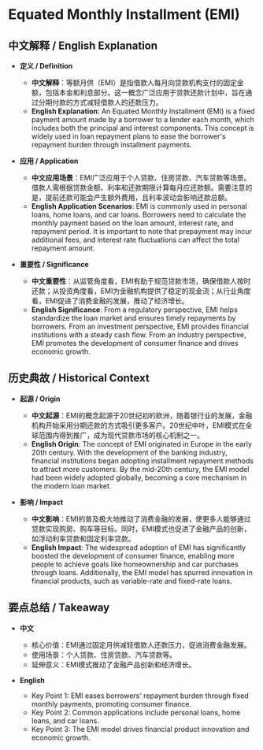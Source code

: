 # Equated Monthly Installment (EMI)

## 中文解释 / English Explanation

* **定义 / Definition**  
  - **中文解释**：等额月供（EMI）是指借款人每月向贷款机构支付的固定金额，包括本金和利息部分。这一概念广泛应用于贷款还款计划中，旨在通过分期付款的方式减轻借款人的还款压力。  
  - **English Explanation**: An Equated Monthly Installment (EMI) is a fixed payment amount made by a borrower to a lender each month, which includes both the principal and interest components. This concept is widely used in loan repayment plans to ease the borrower's repayment burden through installment payments.

* **应用 / Application**  
  - **中文应用场景**：EMI广泛应用于个人贷款、住房贷款、汽车贷款等场景。借款人需根据贷款金额、利率和还款期限计算每月应还款额。需要注意的是，提前还款可能会产生额外费用，且利率波动会影响还款总额。  
  - **English Application Scenarios**: EMI is commonly used in personal loans, home loans, and car loans. Borrowers need to calculate the monthly payment based on the loan amount, interest rate, and repayment period. It is important to note that prepayment may incur additional fees, and interest rate fluctuations can affect the total repayment amount.

* **重要性 / Significance**  
  - **中文重要性**：从监管角度看，EMI有助于规范贷款市场，确保借款人按时还款；从投资角度看，EMI为金融机构提供了稳定的现金流；从行业角度看，EMI促进了消费金融的发展，推动了经济增长。  
  - **English Significance**: From a regulatory perspective, EMI helps standardize the loan market and ensures timely repayments by borrowers. From an investment perspective, EMI provides financial institutions with a steady cash flow. From an industry perspective, EMI promotes the development of consumer finance and drives economic growth.

## 历史典故 / Historical Context

* **起源 / Origin**  
  - **中文起源**：EMI的概念起源于20世纪初的欧洲，随着银行业的发展，金融机构开始采用分期还款的方式吸引更多客户。20世纪中叶，EMI模式在全球范围内得到推广，成为现代贷款市场的核心机制之一。  
  - **English Origin**: The concept of EMI originated in Europe in the early 20th century. With the development of the banking industry, financial institutions began adopting installment repayment methods to attract more customers. By the mid-20th century, the EMI model had been widely adopted globally, becoming a core mechanism in the modern loan market.

* **影响 / Impact**  
  - **中文影响**：EMI的普及极大地推动了消费金融的发展，使更多人能够通过贷款实现购房、购车等目标。同时，EMI模式也促进了金融产品的创新，如浮动利率贷款和固定利率贷款。  
  - **English Impact**: The widespread adoption of EMI has significantly boosted the development of consumer finance, enabling more people to achieve goals like homeownership and car purchases through loans. Additionally, the EMI model has spurred innovation in financial products, such as variable-rate and fixed-rate loans.

## 要点总结 / Takeaway

* **中文**  
  - 核心价值：EMI通过固定月供减轻借款人还款压力，促进消费金融发展。  
  - 使用场景：个人贷款、住房贷款、汽车贷款等。  
  - 延伸意义：EMI模式推动了金融产品创新和经济增长。

* **English**  
  - Key Point 1: EMI eases borrowers' repayment burden through fixed monthly payments, promoting consumer finance.  
  - Key Point 2: Common applications include personal loans, home loans, and car loans.  
  - Key Point 3: The EMI model drives financial product innovation and economic growth.